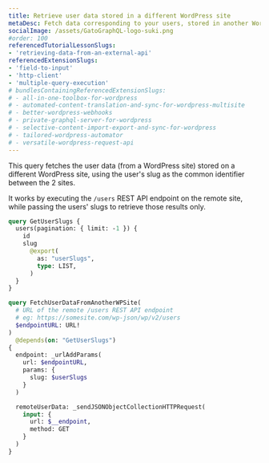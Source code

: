 ```yaml
---
title: Retrieve user data stored in a different WordPress site
metaDesc: Fetch data corresponding to your users, stored in another WordPress site
socialImage: /assets/GatoGraphQL-logo-suki.png
#order: 100
referencedTutorialLessonSlugs:
- 'retrieving-data-from-an-external-api'
referencedExtensionSlugs:
- 'field-to-input'
- 'http-client'
- 'multiple-query-execution'
# bundlesContainingReferencedExtensionSlugs:
# - all-in-one-toolbox-for-wordpress
# - automated-content-translation-and-sync-for-wordpress-multisite
# - better-wordpress-webhooks
# - private-graphql-server-for-wordpress
# - selective-content-import-export-and-sync-for-wordpress
# - tailored-wordpress-automator
# - versatile-wordpress-request-api
---
```


This query fetches the user data (from a WordPress site) stored on a different WordPress site, using the user's slug as the common identifier between the 2 sites.

It works by executing the `/users` REST API endpoint on the remote site, while passing the users' slugs to retrieve those results only.

```graphql
query GetUserSlugs {
  users(pagination: { limit: -1 }) {
    id
    slug
      @export(
        as: "userSlugs",
        type: LIST,
      )
  }
}

query FetchUserDataFromAnotherWPSite(
  # URL of the remote /users REST API endpoint
  # eg: https://somesite.com/wp-json/wp/v2/users
  $endpointURL: URL!
)
  @depends(on: "GetUserSlugs")
{
  endpoint: _urlAddParams(
    url: $endpointURL,
    params: {
      slug: $userSlugs
    }
  )

  remoteUserData: _sendJSONObjectCollectionHTTPRequest(
    input: {
      url: $__endpoint,
      method: GET
    }
  )
}
```
